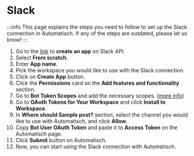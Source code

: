 # Slack

:::info
This page explains the steps you need to follow to set up the Slack connection in Automatisch. If any of the steps are outdated, please let us know!
:::

1. Go to the [link](https://api.slack.com/apps?new_app=1) to **create an app** on Slack API.
2. Select **From scratch**.
3. Enter **App name**.
4. Pick the workspace you would like to use with the Slack connection.
5. Click on **Create App** button.
6. Click the **Permissions** card on the **Add features and functionality** section.
7. Go to **Bot Token Scopes** and add the necessary scopes. ([more info](https://api.slack.com/scopes?filter=granular_bot))
8. Go to **OAuth Tokens for Your Workspace** and click **Install to Workspace**.
9. In **Where should Sample post?** section, select the channel you would like to use with Automatisch, and click **Allow**.
10. Copy **Bot User OAuth Token** and paste it to **Access Token** on the Automatisch page.
11. Click **Submit** button on Automatisch.
12. Now, you can start using the Slack connection with Automatisch.

